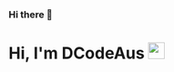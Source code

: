 ### Hi there 👋
# Hi, I'm DCodeAus <img src="https://github.com/TheDudeThatCode/TheDudeThatCode/blob/master/Assets/Hi.gif" width="29px">

<!--
**DCodeAus/DCodeAus** is a ✨ _special_ ✨ repository because its `README.md` (this file) appears on your GitHub profile.

Here are some ideas to get you started:

- 🔭 I’m currently working on ...
- 🌱 I’m currently learning ...
- 👯 I’m looking to collaborate on ...
- 🤔 I’m looking for help with ...
- 💬 Ask me about ...
- 📫 How to reach me: ...
- 😄 Pronouns: ...
- ⚡ Fun fact: ...
-->

